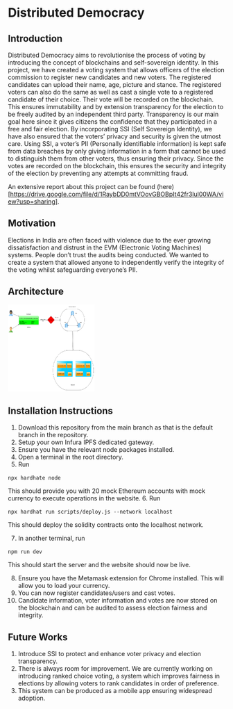 # Distributed Democracy

## Introduction

Distributed Democracy aims to revolutionise the process of voting by introducing the concept of blockchains and self-sovereign identity.
In this project, we have created a voting system that allows officers of the election commission to register new candidates and new voters. The registered candidates can upload their name, age, picture and stance. The registered voters can also do the same as well as cast a single vote to a registered candidate of their choice. Their vote will be recorded on the blockchain. This ensures immutability and by extension transparency for the election to be freely audited by an independent third party. Transparency is our main goal here since it gives citizens the confidence that they participated in a free and fair election.
By incorporating SSI (Self Sovereign Identity), we have also ensured that the voters’ privacy and security is given the utmost care. Using SSI, a voter’s PII (Personally identifiable information) is kept safe from data breaches by only giving information in a form that cannot be used to distinguish them from other voters, thus ensuring their privacy. Since the votes are recorded on the blockchain, this ensures the security and integrity of the election by preventing any attempts at committing fraud.

An extensive report about this project can be found (here)[https://drive.google.com/file/d/1RaybDD0mtVOovGBOBpIt42fr3lul00WA/view?usp=sharing].

## Motivation

Elections in India are often faced with violence due to the ever growing dissatisfaction and distrust in the EVM (Electronic Voting Machines) systems. People don’t trust the audits being conducted. We wanted to create a system that allowed anyone to independently verify the integrity of the voting whilst safeguarding everyone’s PII.

## Architecture

<img src="unnamed (1).png" width="200" height="200">

## Installation Instructions

1. Download this repository from the main branch as that is the default branch in the repository.
2. Setup your own Infura IPFS dedicated gateway.
3. Ensure you have the relevant node packages installed.
4. Open a terminal in the root directory.
5. Run

```
npx hardhate node
```
This should provide you with 20 mock Ethereum accounts with mock currency to execute operations in the website.
6. Run

```
npx hardhat run scripts/deploy.js --network localhost
```
This should deploy the solidity contracts onto the localhost network.

7. In another terminal, run
```
npm run dev
```
This should start the server and the website should now be live.

8. Ensure you have the Metamask extension for Chrome installed. This will allow you to load your currency.
9. You can now register candidates/users and cast votes.
10. Candidate information, voter information and votes are now stored on the blockchain and can be audited to assess election fairness and integrity.

## Future Works

1. Introduce SSI to protect and enhance voter privacy and election transparency.
2. There is always room for improvement. We are currently working on introducing ranked choice voting, a system which improves fairness in elections by allowing voters to rank candidates in order of preference.
3. This system can be produced as a mobile app ensuring widespread adoption.
